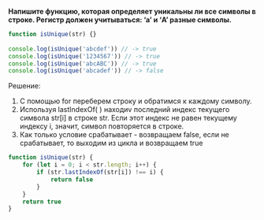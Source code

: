 **Напишите функцию, которая определяет уникальны ли все символы в строке. Регистр должен учитываться: ‘a’ и ‘A’ разные символы.**

```javascript
function isUnique(str) {}
 
console.log(isUnique('abcdef')) // -> true 
console.log(isUnique('1234567')) // -> true 
console.log(isUnique('abcABC')) // -> true 
console.log(isUnique('abcadef')) // -> false
```

Решение:
1. C помощью for переберем строку и обратимся к каждому символу.
2. Используя lastIndexOf( ) находиv последний индекс текущего символа str[i] в строке str. Если этот индекс не равен текущему индексу i, значит, символ повторяется в строке.
3. Как только условие срабатывает - возвращаем false, если не срабатывает, то выходим из цикла и возвращаем true

```javascript
function isUnique(str) {
	for (let i = 0; i < str.length; i++) {
		if (str.lastIndexOf(str[i]) !== i) {
			return false
		}
	}
	return true
}
```


